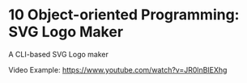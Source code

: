 # 10 Object-oriented Programming: SVG Logo Maker

A CLI-based SVG Logo maker 

Video Example: https://www.youtube.com/watch?v=JR0lnBIEXhg

